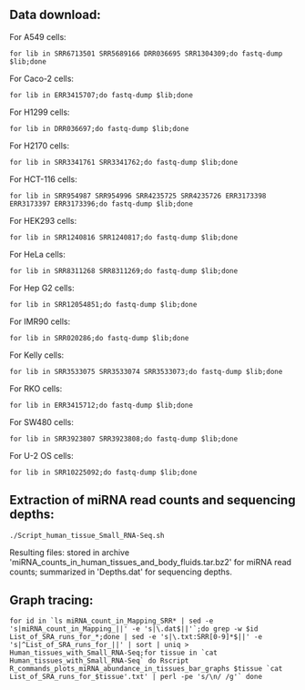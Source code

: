 ## Data download: ##

For A549 cells:

``for lib in SRR6713501 SRR5689166 DRR036695 SRR1304309;do fastq-dump $lib;done``

For Caco-2 cells:

``for lib in ERR3415707;do fastq-dump $lib;done``

For H1299 cells:

``for lib in DRR036697;do fastq-dump $lib;done``

For H2170 cells:

``for lib in SRR3341761 SRR3341762;do fastq-dump $lib;done``

For HCT-116 cells:

``for lib in SRR954987 SRR954996 SRR4235725 SRR4235726 ERR3173398 ERR3173397 ERR3173396;do fastq-dump $lib;done``

For HEK293 cells:

``for lib in SRR1240816 SRR1240817;do fastq-dump $lib;done``

For HeLa cells:

``for lib in SRR8311268 SRR8311269;do fastq-dump $lib;done``

For Hep G2 cells:

``for lib in SRR12054851;do fastq-dump $lib;done``

For IMR90 cells:

``for lib in SRR020286;do fastq-dump $lib;done``

For Kelly cells:

``for lib in SRR3533075 SRR3533074 SRR3533073;do fastq-dump $lib;done``

For RKO cells:

``for lib in ERR3415712;do fastq-dump $lib;done``

For SW480 cells:

``for lib in SRR3923807 SRR3923808;do fastq-dump $lib;done``

For U-2 OS cells:

``for lib in SRR10225092;do fastq-dump $lib;done``



## Extraction of miRNA read counts and sequencing depths: ##

``./Script_human_tissue_Small_RNA-Seq.sh``

Resulting files: stored in archive 'miRNA_counts_in_human_tissues_and_body_fluids.tar.bz2' for miRNA read counts; summarized in 'Depths.dat' for sequencing depths.

## Graph tracing: ##

``for id in `ls miRNA_count_in_Mapping_SRR* | sed -e 's|miRNA_count_in_Mapping_||' -e 's|\.dat$||'`;do grep -w $id List_of_SRA_runs_for_*;done | sed -e 's|\.txt:SRR[0-9]*$||' -e 's|^List_of_SRA_runs_for_||' | sort | uniq > Human_tissues_with_Small_RNA-Seq;for tissue in `cat Human_tissues_with_Small_RNA-Seq`
do Rscript R_commands_plots_miRNA_abundance_in_tissues_bar_graphs $tissue `cat List_of_SRA_runs_for_$tissue'.txt' | perl -pe 's/\n/ /g'`
done``
